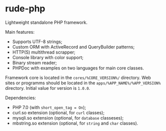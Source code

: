 # rude-php

Lightweight standalone PHP framework.

Main features:
- Supports UTF-8 strings;
- Custom ORM with ActiveRecord and QueryBuilder patterns;
- HTTP(S) multithread scrapper;
- Console library with color support;
- Binary stream reader;
- PHPDoc with examples on two languages for main core classes.

Framework core is located in the `cores/%CORE_VERSION%/` directory.
Web sites or programms should be located in the `apps/%APP_NAME%/%APP_VERSION%` directory. Initial value for version is `1.0.0`.

Dependencies:
- PHP 7.0 (with `short_open_tag = On`);
- curl.so extension (optional, for `curl` classes);
- mysqli.so extension (optional, for `database` classeses);
- mbstring.so extension (optional, for `string` and `char` classes).
